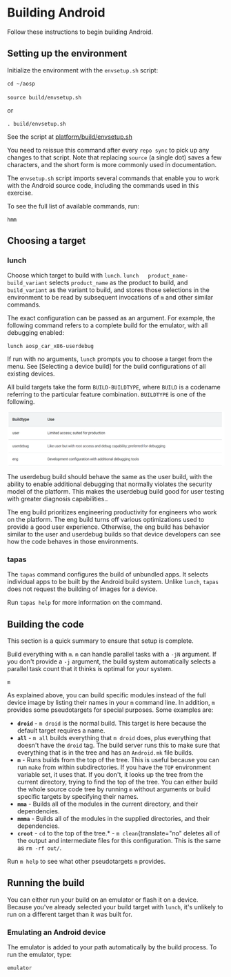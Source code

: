 

Building Android
================

Follow these instructions to begin building Android.

Setting up the environment
---------------------------

Initialize the environment with the `envsetup.sh` script:



```
cd ~/aosp

source build/envsetup.sh
```

or



```
. build/envsetup.sh
```

See the script at
[platform/build/envsetup.sh](https://android.googlesource.com/platform/build/+/refs/heads/master/envsetup.sh)


You need to reissue this command after every `repo sync` to pick up any changes to that script. Note that replacing
`source` (a single dot) saves a few characters, and the short form is more commonly
used in documentation.

The `envsetup.sh` script imports several
commands that enable you to work with the Android source code, including
the commands used in this exercise.

To see the full list of available commands, run:



```
hmm
```

Choosing a target
------------------

### lunch

Choose which target to build with `lunch`.
`lunch   product_name-build_variant` selects
`product_name` as the product to build, and
`build_variant` as the variant to build, and
stores those selections in the environment to be read by subsequent
invocations of `m` and other similar commands.

The exact configuration can be passed as an argument. For example, the
following command refers to a complete build for the emulator, with all
debugging enabled:



```
lunch aosp_car_x86-userdebug
```

If run with no arguments, `lunch` prompts you
to choose a target from the menu. See [Selecting a device
build]
for the build configurations of all existing devices.

All build targets take the form `BUILD-BUILDTYPE`, where `BUILD` is a codename
referring to the particular feature combination.
`BUILDTYPE` is one of the following.

![](./images/s1.png)

The userdebug build should behave the same as the user build, with the
ability to enable additional debugging that normally violates the
security model of the platform. This makes the userdebug build good for
user testing with greater diagnosis capabilities..

The eng build prioritizes engineering productivity for engineers who
work on the platform. The eng build turns off various optimizations used
to provide a good user experience. Otherwise, the eng build has behavior
similar to the user and userdebug builds so that device developers can
see how the code behaves in those environments.


### tapas

The `tapas` command configures the build of
unbundled apps. It selects individual apps to be built by the Android
build system. Unlike `lunch`,
`tapas` does not request the building of
images for a device.

Run `tapas help` for more information on the
command.

Building the code
-----------------

This section is a quick summary to ensure that setup is complete.

Build everything with `m`. `m` can handle parallel tasks with a `-jN` argument. If you don\'t provide a `-j` argument, the build system automatically selects a parallel
task count that it thinks is optimal for your system.



```
m
```

As explained above, you can build specific modules instead of the full
device image by listing their names in your `m` command line. In addition, `m`
provides some pseudotargets for special purposes. Some examples are:

-   **`droid`** - `m droid` is the normal build. This target is here because the
    default target requires a name.
-   **`all`** - `m all` builds everything that `m droid` does, plus everything that doesn\'t have the
    `droid` tag. The build server runs this to
    make sure that everything that is in the tree and has an
    `Android.mk` file builds.
-   **`m`** - Runs builds from the top of the
    tree. This is useful because you can run `make` from within subdirectories. If you have the
    `TOP` environment variable set, it uses
    that. If you don\'t, it looks up the tree from the current
    directory, trying to find the top of the tree. You can either build
    the whole source code tree by running `m`
    without arguments or build specific targets by specifying their
    names.
-   **`mma`** - Builds all of the modules in
    the current directory, and their dependencies.
-   **`mmma`** - Builds all of the modules in
    the supplied directories, and their dependencies.
-   **`croot`** - `cd` to the top of the tree.* - `m clean`{translate="no" deletes all of the output and intermediate files for this
    configuration. This is the same as `rm -rf out/`.

Run `m help` to see what other pseudotargets
`m` provides.

Running the build
-----------------

You can either run your build on an emulator or flash it on a device.
Because you\'ve already selected your build target with
`lunch`, it\'s unlikely to run on a different
target than it was built for.

### Emulating an Android device

The emulator is added to your path automatically by the build process.
To run the emulator, type:


```
emulator
```
